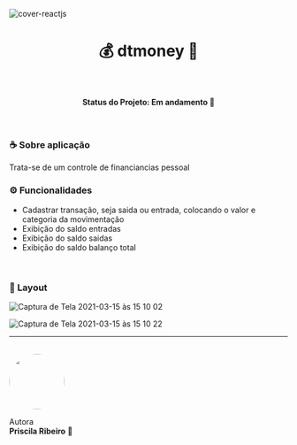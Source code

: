 
![cover-reactjs](https://user-images.githubusercontent.com/58517014/111197217-fbc02c80-859c-11eb-9360-78d47ae732ed.png)

<h1 align="center">  💰 dtmoney 🤑 </h1>
<br>

<h4 align="center"> 
   Status do Projeto: <b> Em andamento 🚧</b>
</h4>
<br>

<h3> ☕ Sobre aplicação </h3>
Trata-se de um controle de financiancias pessoal
<br>

<h3> ⚙️ Funcionalidades </h3>

<ul>

<li>Cadastrar transação, seja saida ou entrada, colocando o valor e categoria da movimentação</li>

<li>Exibição do saldo entradas</li>

<li>Exibição do saldo saidas</li>

<li>Exibição do saldo balanço total</li>


</ul>
<br>
<h3>🎨 Layout </h3>


![Captura de Tela 2021-03-15 às 15 10 02](https://user-images.githubusercontent.com/58517014/111200972-0bda0b00-85a1-11eb-8735-26d32ed4983a.png)

![Captura de Tela 2021-03-15 às 15 10 22](https://user-images.githubusercontent.com/58517014/111200872-f4028700-85a0-11eb-96e6-0d641b2b4c5f.png)



________________________________
<br>

 <img style="border-radius: 50%;" src="https://avatars2.githubusercontent.com/u/58517014?s=460&u=f92dd89c212d6fab1a67a1ca201511a1e2ba18e9&v=4" width="100px;" alt=""/>
 <br />
 


Autora  <br> <b>Priscila Ribeiro</b> 💙
